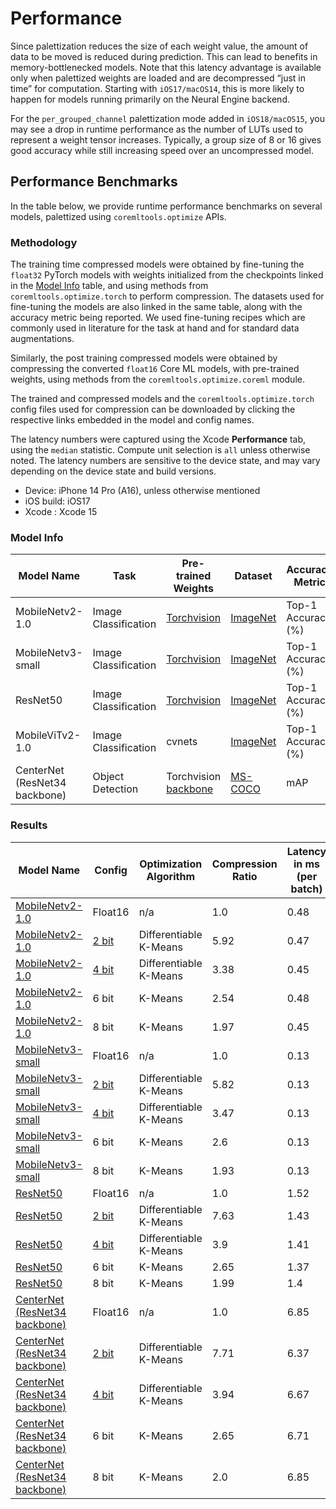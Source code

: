 Performance
============
 
Since palettization reduces the size of each weight value, the amount of data to be moved is reduced during prediction. 
This can lead to benefits in memory-bottlenecked models. Note that this latency advantage is available only when 
palettized weights are loaded and are decompressed “just in time” for computation. Starting with `iOS17/macOS14`, this is
more likely to happen for models running primarily on the Neural Engine backend.

For the `per_grouped_channel` palettization mode added in `iOS18/macOS15`, you may see a drop in runtime performance as 
the number of LUTs used to represent a weight tensor increases. Typically, a group size of 8 or 16 gives good accuracy while still increasing speed over an uncompressed model.


## Performance Benchmarks 

In the table below, we provide runtime performance benchmarks on several models, palettized using `coremltools.optimize` APIs. 

### Methodology

The training time compressed models were obtained by fine-tuning the `float32` PyTorch models with weights initialized from the checkpoints linked in the [Model Info](#model-info) table, and using methods from `coremltools.optimize.torch` to perform compression. The datasets used for fine-tuning the models are also linked in the same table, along with the accuracy metric being reported. We used fine-tuning recipes which are commonly used in literature for the task at hand and for standard data augmentations. 

Similarly, the post training compressed models were obtained by compressing the converted `float16` Core ML models, with pre-trained weights, using methods from the `coremltools.optimize.coreml` module. 

The trained and compressed models and the `coremltools.optimize.torch` config files used for compression can be downloaded by clicking the respective links embedded in the model and config names.

The latency numbers were captured using the Xcode **Performance** tab, using the `median` statistic. Compute unit selection is `all` unless otherwise noted. The latency numbers are sensitive to the device state, and may vary depending on the device state and build versions. 

- Device: iPhone 14 Pro (A16), unless otherwise mentioned
- iOS build: iOS17 
- Xcode : Xcode 15

### Model Info

| Model Name                    | Task                 | Pre-trained Weights                                                                | Dataset                                                                                                                         | Accuracy Metric    |
|-------------------------------|----------------------|------------------------------------------------------------------------------------|---------------------------------------------------------------------------------------------------------------------------------|--------------------|
| MobileNetv2-1.0               | Image Classification | [Torchvision](https://download.pytorch.org/models/mobilenet_v2-b0353104.pth)       | [ImageNet](https://pytorch.org/vision/main/generated/torchvision.datasets.ImageNet.html)                                        | Top-1 Accuracy (%) |
| MobileNetv3-small             | Image Classification | [Torchvision](https://download.pytorch.org/models/mobilenet_v3_small-047dcff4.pth) | [ImageNet](https://pytorch.org/vision/main/generated/torchvision.datasets.ImageNet.html)                                        | Top-1 Accuracy (%) |
| ResNet50                      | Image Classification | [Torchvision](https://download.pytorch.org/models/resnet50-0676ba61.pth)           | [ImageNet](https://pytorch.org/vision/main/generated/torchvision.datasets.ImageNet.html)                                        | Top-1 Accuracy (%) |
| MobileViTv2-1.0               | Image Classification | cvnets                                                                             | [ImageNet](https://pytorch.org/vision/main/generated/torchvision.datasets.ImageNet.html)                                        | Top-1 Accuracy (%) |
| CenterNet (ResNet34 backbone) | Object Detection     | Torchvision [backbone](https://download.pytorch.org/models/resnet34-b627a593.pth)  | [MS-COCO](https://pytorch.org/vision/main/generated/torchvision.datasets.CocoDetection.html#torchvision.datasets.CocoDetection) | mAP                |

### Results 

| Model Name                                                                                                                                                                      | Config                                                                                                                                         | Optimization Algorithm | Compression Ratio | Latency in ms (per batch) |
|---------------------------------------------------------------------------------------------------------------------------------------------------------------------------------|------------------------------------------------------------------------------------------------------------------------------------------------|------------------------|-------------------|---------------------------|
| [MobileNetv2-1.0](https://ml-assets.apple.com/coreml/quantized_models/uncompressed/MobileNetV2Alpha1.mlpackage.zip)                                                             | Float16                                                                                                                                        | n/a                    | 1.0               | 0.48                      |
| [MobileNetv2-1.0](https://ml-assets.apple.com/coreml/quantized_models/training_time_compressed/palettized/MobileNetV2Alpha1ScalarPalettization2Bit.mlpackage.zip)               | [2 bit](https://ml-assets.apple.com/coreml/quantized_models/training_time_compressed/palettized/MobileNetV2Alpha1ScalarPalettization2Bit.yaml) | Differentiable K-Means | 5.92              | 0.47                      |
| [MobileNetv2-1.0](https://ml-assets.apple.com/coreml/quantized_models/training_time_compressed/palettized/MobileNetV2Alpha1ScalarPalettization4Bit.mlpackage.zip)               | [4 bit](https://ml-assets.apple.com/coreml/quantized_models/training_time_compressed/palettized/MobileNetV2Alpha1ScalarPalettization4Bit.yaml) | Differentiable K-Means | 3.38              | 0.45                      |
| [MobileNetv2-1.0](https://ml-assets.apple.com/coreml/quantized_models/post_training_compressed/palettized/MobileNetV2Alpha1ScalarPalettization6Bit.mlpackage.zip)               | 6 bit                                                                                                                                          | K-Means                | 2.54              | 0.48                      |
| [MobileNetv2-1.0](https://ml-assets.apple.com/coreml/quantized_models/post_training_compressed/palettized/MobileNetV2Alpha1ScalarPalettization8Bit.mlpackage.zip)               | 8 bit                                                                                                                                          | K-Means                | 1.97              | 0.45                      |
| [MobileNetv3-small](https://ml-assets.apple.com/coreml/quantized_models/uncompressed/MobileNetV3Small.mlpackage.zip)                                                            | Float16                                                                                                                                        | n/a                    | 1.0               | 0.13                      |
| [MobileNetv3-small](https://ml-assets.apple.com/coreml/quantized_models/training_time_compressed/palettized/MobileNetV3SmallScalarPalettization2Bit.mlpackage.zip)              | [2 bit](https://ml-assets.apple.com/coreml/quantized_models/training_time_compressed/palettized/MobileNetV3SmallScalarPalettization2Bit.yaml)  | Differentiable K-Means | 5.82              | 0.13                      |
| [MobileNetv3-small](https://ml-assets.apple.com/coreml/quantized_models/training_time_compressed/palettized/MobileNetV3SmallScalarPalettization4Bit.mlpackage.zip)              | [4 bit](https://ml-assets.apple.com/coreml/quantized_models/training_time_compressed/palettized/MobileNetV3SmallScalarPalettization4Bit.yaml)  | Differentiable K-Means | 3.47              | 0.13                      |
| [MobileNetv3-small](https://ml-assets.apple.com/coreml/quantized_models/post_training_compressed/palettized/MobileNetV3SmallScalarPalettization6Bit.mlpackage.zip)              | 6 bit                                                                                                                                          | K-Means                | 2.6               | 0.13                      |
| [MobileNetv3-small](https://ml-assets.apple.com/coreml/quantized_models/post_training_compressed/palettized/MobileNetV3SmallScalarPalettization8Bit.mlpackage.zip)              | 8 bit                                                                                                                                          | K-Means                | 1.93              | 0.13                      |
| [ResNet50](https://ml-assets.apple.com/coreml/quantized_models/uncompressed/ResNet50.mlpackage.zip)                                                                             | Float16                                                                                                                                        | n/a                    | 1.0               | 1.52                      |
| [ResNet50](https://ml-assets.apple.com/coreml/quantized_models/training_time_compressed/palettized/ResNet50ScalarPalettization2Bit.mlpackage.zip)                               | [2 bit](https://ml-assets.apple.com/coreml/quantized_models/training_time_compressed/palettized/ResNet50ScalarPalettization2Bit.yaml)          | Differentiable K-Means | 7.63              | 1.43                      |
| [ResNet50](https://ml-assets.apple.com/coreml/quantized_models/training_time_compressed/palettized/ResNet50ScalarPalettization4Bit.mlpackage.zip)                               | [4 bit](https://ml-assets.apple.com/coreml/quantized_models/training_time_compressed/palettized/ResNet50ScalarPalettization4Bit.yaml)          | Differentiable K-Means | 3.9               | 1.41                      |
| [ResNet50](https://ml-assets.apple.com/coreml/quantized_models/post_training_compressed/palettized/ResNet50ScalarPalettization6Bit.mlpackage.zip)                               | 6 bit                                                                                                                                          | K-Means                | 2.65              | 1.37                      |
| [ResNet50](https://ml-assets.apple.com/coreml/quantized_models/post_training_compressed/palettized/ResNet50ScalarPalettization8Bit.mlpackage.zip)                               | 8 bit                                                                                                                                          | K-Means                | 1.99              | 1.4                       |
| [CenterNet (ResNet34 backbone)](https://ml-assets.apple.com/coreml/quantized_models/uncompressed/CenterNetResNet34.mlpackage.zip)                                               | Float16                                                                                                                                        | n/a                    | 1.0               | 6.85                      |
| [CenterNet (ResNet34 backbone)](https://ml-assets.apple.com/coreml/quantized_models/training_time_compressed/palettized/CenterNetResNet34ScalarPalettization2Bit.mlpackage.zip) | [2 bit](https://ml-assets.apple.com/coreml/quantized_models/training_time_compressed/palettized/CenterNetResNet34ScalarPalettization2Bit.yaml) | Differentiable K-Means | 7.71              | 6.37                      |
| [CenterNet (ResNet34 backbone)](https://ml-assets.apple.com/coreml/quantized_models/training_time_compressed/palettized/CenterNetResNet34ScalarPalettization4Bit.mlpackage.zip) | [4 bit](https://ml-assets.apple.com/coreml/quantized_models/training_time_compressed/palettized/CenterNetResNet34ScalarPalettization4Bit.yaml) | Differentiable K-Means | 3.94              | 6.67                      |
| [CenterNet (ResNet34 backbone)](https://ml-assets.apple.com/coreml/quantized_models/post_training_compressed/palettized/CenterNetResNet34ScalarPalettization6Bit.mlpackage.zip) | 6 bit                                                                                                                                          | K-Means                | 2.65              | 6.71                      |
| [CenterNet (ResNet34 backbone)](https://ml-assets.apple.com/coreml/quantized_models/post_training_compressed/palettized/CenterNetResNet34ScalarPalettization8Bit.mlpackage.zip) | 8 bit                                                                                                                                          | K-Means                | 2.0               | 6.85                      |
